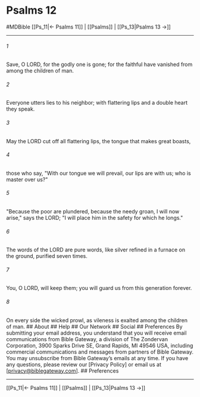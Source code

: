# Psalms 12
#MDBible
[[Ps_11|← Psalms 11]] | [[Psalms]] | [[Ps_13|Psalms 13 →]]

***






###### 1 


Save, O LORD, for the godly one is gone; for the faithful have vanished from among the children of man. 





###### 2 


Everyone utters lies to his neighbor; with flattering lips and a double heart they speak. 





###### 3 


May the LORD cut off all flattering lips, the tongue that makes great boasts, 





###### 4 


those who say, "With our tongue we will prevail, our lips are with us; who is master over us?" 





###### 5 


"Because the poor are plundered, because the needy groan, I will now arise," says the LORD; "I will place him in the safety for which he longs." 





###### 6 


The words of the LORD are pure words, like silver refined in a furnace on the ground, purified seven times. 





###### 7 


You, O LORD, will keep them; you will guard us from this generation forever. 





###### 8 


On every side the wicked prowl, as vileness is exalted among the children of man. ## About ## Help ## Our Network ## Social ## Preferences By submitting your email address, you understand that you will receive email communications from Bible Gateway, a division of The Zondervan Corporation, 3900 Sparks Drive SE, Grand Rapids, MI 49546 USA, including commercial communications and messages from partners of Bible Gateway. You may unsubscribe from Bible Gateway&rsquo;s emails at any time. If you have any questions, please review our [Privacy Policy] or email us at [privacy@biblegateway.com]. ## Preferences

***

[[Ps_11|← Psalms 11]] | [[Psalms]] | [[Ps_13|Psalms 13 →]]
